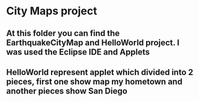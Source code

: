 
# City Maps project
## At this folder you can find the EarthquakeCityMap and HelloWorld project. I was used the Eclipse IDE and Applets
## HelloWorld represent applet which divided into 2 pieces, first one show map my hometown and another pieces show San Diego
